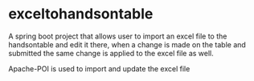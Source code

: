 # exceltohandsontable
A spring boot project that allows user to import an excel file to the handsontable and edit it there,
when a change is made on the table and submitted the same change is applied to the excel file as well.

Apache-POI is used to import and update the excel file
